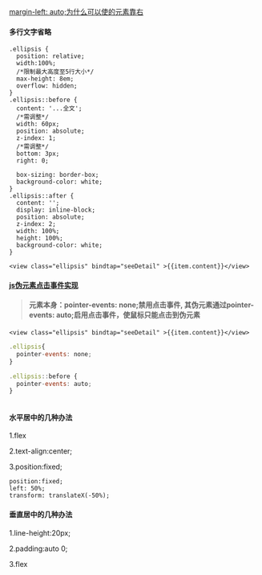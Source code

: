 [margin-left: auto;为什么可以使的元素靠右](https://segmentfault.com/q/1010000008431088)


#### 多行文字省略

```
.ellipsis {
  position: relative;
  width:100%;
  /*限制最大高度至5行大小*/
  max-height: 8em;
  overflow: hidden;
}
.ellipsis::before {
  content: '...全文';
  /*需调整*/
  width: 60px;
  position: absolute;
  z-index: 1;
  /*需调整*/
  bottom: 3px;
  right: 0;
  
  box-sizing: border-box;
  background-color: white;
}
.ellipsis::after {
  content: '';
  display: inline-block;
  position: absolute;
  z-index: 2;
  width: 100%;
  height: 100%;
  background-color: white;
}
```

```
<view class="ellipsis" bindtap="seeDetail" >{{item.content}}</view>
```

#### [js伪元素点击事件实现](https://juejin.im/post/5dafb59ae51d452497603e8e)

> ####  元素本身：pointer-events: none;禁用点击事件, 其伪元素通过pointer-events: auto;启用点击事件，使鼠标只能点击到伪元素

```
<view class="ellipsis" bindtap="seeDetail" >{{item.content}}</view>
```

```js
.ellipsis{
  pointer-events: none;
}

.ellipsis::before {
  pointer-events: auto;
}
```

![]()



#### 水平居中的几种办法

1.flex

2.text-align:center;

3.position:fixed;

```
position:fixed;
left: 50%;
transform: translateX(-50%);
```

#### 垂直居中的几种办法

1.line-height:20px;

2.padding:auto 0;

3.flex
